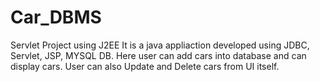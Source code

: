 # Car_DBMS
Servlet Project using J2EE
It is a java appliaction developed using JDBC, Servlet, JSP, MYSQL DB.
Here user can add cars into database and can display cars.
User can also Update and Delete cars from UI itself.
